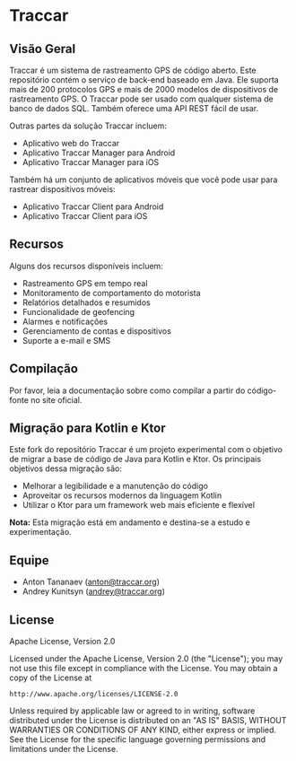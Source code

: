 # Traccar

## Visão Geral
Traccar é um sistema de rastreamento GPS de código aberto. Este repositório contém o serviço de back-end baseado em Java. Ele suporta mais de 200 protocolos GPS e mais de 2000 modelos de dispositivos de rastreamento GPS. O Traccar pode ser usado com qualquer sistema de banco de dados SQL. Também oferece uma API REST fácil de usar.

Outras partes da solução Traccar incluem:

- Aplicativo web do Traccar
- Aplicativo Traccar Manager para Android
- Aplicativo Traccar Manager para iOS

Também há um conjunto de aplicativos móveis que você pode usar para rastrear dispositivos móveis:

- Aplicativo Traccar Client para Android
- Aplicativo Traccar Client para iOS

## Recursos
Alguns dos recursos disponíveis incluem:

- Rastreamento GPS em tempo real
- Monitoramento de comportamento do motorista
- Relatórios detalhados e resumidos
- Funcionalidade de geofencing
- Alarmes e notificações
- Gerenciamento de contas e dispositivos
- Suporte a e-mail e SMS

## Compilação
Por favor, leia a documentação sobre como compilar a partir do código-fonte no site oficial.

## Migração para Kotlin e Ktor
Este fork do repositório Traccar é um projeto experimental com o objetivo de migrar a base de código de Java para Kotlin e Ktor. Os principais objetivos dessa migração são:

- Melhorar a legibilidade e a manutenção do código
- Aproveitar os recursos modernos da linguagem Kotlin
- Utilizar o Ktor para um framework web mais eficiente e flexível

**Nota:** Esta migração está em andamento e destina-se a estudo e experimentação.

## Equipe
- Anton Tananaev (anton@traccar.org)
- Andrey Kunitsyn (andrey@traccar.org)

## License
Apache License, Version 2.0

Licensed under the Apache License, Version 2.0 (the "License");
you may not use this file except in compliance with the License.
You may obtain a copy of the License at

    http://www.apache.org/licenses/LICENSE-2.0

Unless required by applicable law or agreed to in writing, software
distributed under the License is distributed on an "AS IS" BASIS,
WITHOUT WARRANTIES OR CONDITIONS OF ANY KIND, either express or implied.
See the License for the specific language governing permissions and
limitations under the License.
